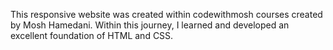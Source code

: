 This responsive website was created within codewithmosh courses created by Mosh Hamedani. Within this journey, I learned and developed an excellent foundation of HTML and CSS.

